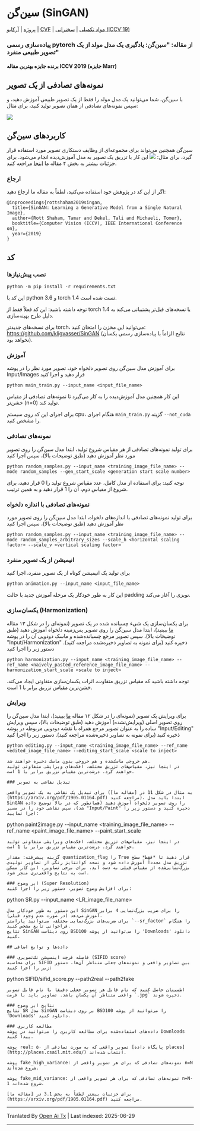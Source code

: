 # سین‌گن (SinGAN)

[پروژه](https://tamarott.github.io/SinGAN.htm) | [آرکایو](https://arxiv.org/pdf/1905.01164.pdf) | [CVF](http://openaccess.thecvf.com/content_ICCV_2019/papers/Shaham_SinGAN_Learning_a_Generative_Model_From_a_Single_Natural_Image_ICCV_2019_paper.pdf) | [مواد تکمیلی](https://openaccess.thecvf.com/content_ICCV_2019/supplemental/Shaham_SinGAN_Learning_a_ICCV_2019_supplemental.pdf) | [سخنرانی (ICCV`19)](https://youtu.be/mdAcPe74tZI?t=3191)
### پیاده‌سازی رسمی pytorch از مقاله: "سین‌گن: یادگیری یک مدل مولد از یک تصویر طبیعی منفرد"
#### برنده جایزه بهترین مقاله ICCV 2019 (جایزه Marr)

## نمونه‌های تصادفی از *یک* تصویر
با سین‌گن، شما می‌توانید یک مدل مولد را فقط از یک تصویر طبیعی آموزش دهید، و سپس نمونه‌های تصادفی از همان تصویر تولید کنید، برای مثال:

![](https://raw.githubusercontent.com/tamarott/SinGAN/master/imgs/teaser.PNG)

## کاربردهای سین‌گن
سین‌گن همچنین می‌تواند برای مجموعه‌ای از وظایف دستکاری تصویر مورد استفاده قرار گیرد، برای مثال:
 ![](https://raw.githubusercontent.com/tamarott/SinGAN/master/imgs/manipulation.PNG)
این کار با تزریق یک تصویر به مدل آموزش‌دیده انجام می‌شود. برای جزئیات بیشتر به بخش ۴ مقاله ما [اینجا](https://arxiv.org/pdf/1905.01164.pdf) مراجعه کنید.

### ارجاع
اگر از این کد در پژوهش خود استفاده می‌کنید، لطفاً به مقاله ما ارجاع دهید:

```
@inproceedings{rottshaham2019singan,
  title={SinGAN: Learning a Generative Model from a Single Natural Image},
  author={Rott Shaham, Tamar and Dekel, Tali and Michaeli, Tomer},
  booktitle={Computer Vision (ICCV), IEEE International Conference on},
  year={2019}
}
```

## کد

### نصب پیش‌نیازها

```
python -m pip install -r requirements.txt
```

این کد با python 3.6 و torch 1.4 تست شده است.

توجه داشته باشید: این کد فعلاً فقط از torch 1.4 یا نسخه‌های قبل‌تر پشتیبانی می‌کند به دلیل طرح بهینه‌سازی.

برای نسخه‌های جدیدتر torch، می‌توانید این مخزن را امتحان کنید: https://github.com/kligvasser/SinGAN (نتایج الزاماً با پیاده‌سازی رسمی یکسان نخواهد بود).

### آموزش
برای آموزش مدل سین‌گن روی تصویر دلخواه خود، تصویر مورد نظر را در پوشه Input/Images قرار دهید و اجرا کنید

```
python main_train.py --input_name <input_file_name>
```

این کار همچنین مدل آموزش‌دیده را به کار می‌گیرد تا نمونه‌های تصادفی از مقیاس خشن‌تر (n=0) تولید کند.

برای اجرای این کد روی سیستم cpu، هنگام اجرای `main_train.py` گزینه `--not_cuda` را مشخص کنید.

### نمونه‌های تصادفی
برای تولید نمونه‌های تصادفی از هر مقیاس شروع تولید، ابتدا مدل سین‌گن را روی تصویر مورد نظر آموزش دهید (طبق توضیحات بالا)، سپس اجرا کنید

```
python random_samples.py --input_name <training_image_file_name> --mode random_samples --gen_start_scale <generation start scale number>
```

توجه کنید: برای استفاده از مدل کامل، عدد مقیاس شروع تولید را 0 قرار دهید، برای شروع از مقیاس دوم، آن را 1 قرار دهید و به همین ترتیب.

### نمونه‌های تصادفی با اندازه دلخواه
برای تولید نمونه‌های تصادفی با اندازه‌های دلخواه، ابتدا مدل سین‌گن را روی تصویر مورد نظر آموزش دهید (طبق توضیحات بالا)، سپس اجرا کنید

```
python random_samples.py --input_name <training_image_file_name> --mode random_samples_arbitrary_sizes --scale_h <horizontal scaling factor> --scale_v <vertical scaling factor>
```

### انیمیشن از یک تصویر منفرد

برای تولید یک انیمیشن کوتاه از یک تصویر منفرد، اجرا کنید

```
python animation.py --input_name <input_file_name> 
```

این کار به طور خودکار یک مرحله آموزش جدید با حالت padding نویزی را آغاز می‌کند.

### یکسان‌سازی (Harmonization)

برای یکسان‌سازی یک شیء چسبانده شده در یک تصویر (نمونه‌ای را در شکل ۱۳ مقاله [ما](https://arxiv.org/pdf/1905.01164.pdf) ببینید)، ابتدا مدل سین‌گن را روی تصویر پس‌زمینه دلخواه آموزش دهید (طبق توضیحات بالا)، سپس تصویر مرجع چسبانده‌شده و ماسک دودویی آن را در پوشه "Input/Harmonization" ذخیره کنید (برای نمونه به تصاویر ذخیره‌شده مراجعه کنید). دستور زیر را اجرا کنید

```
python harmonization.py --input_name <training_image_file_name> --ref_name <naively_pasted_reference_image_file_name> --harmonization_start_scale <scale to inject>

```

توجه داشته باشید که مقیاس تزریق متفاوت، اثرات یکسان‌سازی متفاوتی ایجاد می‌کند. خشن‌ترین مقیاس تزریق برابر با 1 است.

### ویرایش

برای ویرایش یک تصویر (نمونه‌ای را در شکل ۱۲ مقاله [ما](https://arxiv.org/pdf/1905.01164.pdf) ببینید)، ابتدا مدل سین‌گن را روی تصویر اصلی (ویرایش‌نشده) آموزش دهید (طبق توضیحات بالا)، سپس ویرایش ساده را به عنوان تصویر مرجع همراه با نقشه دودویی مربوطه در پوشه "Input/Editing" ذخیره کنید (برای نمونه به تصاویر ذخیره‌شده مراجعه کنید). دستور زیر را اجرا کنید

```
python editing.py --input_name <training_image_file_name> --ref_name <edited_image_file_name> --editing_start_scale <scale to inject>
```
```
هم خروجی ماسک‌شده و هم خروجی بدون ماسک ذخیره خواهند شد.
در اینجا نیز، مقیاس‌های تزریق مختلف، افکت‌های ویرایشی متفاوتی تولید خواهند کرد. درشت‌ترین مقیاس تزریق برابر با 1 است.

### تبدیل نقاشی به تصویر

برای تبدیل یک نقاشی به یک تصویر واقعی (به مثال در شکل 11 در [مقاله ما](https://arxiv.org/pdf/1905.01164.pdf) مراجعه کنید)، ابتدا باید مدل SinGAN را روی تصویر دلخواه آموزش دهید (همانطور که در بالا توضیح داده شد)، سپس نقاشی خود را در مسیر "Input/Paint" ذخیره کنید و دستور زیر را اجرا نمایید:

```
python paint2image.py --input_name <training_image_file_name> --ref_name <paint_image_file_name> --paint_start_scale <scale to inject>
```
در اینجا نیز، مقیاس‌های تزریق مختلف، افکت‌های ویرایشی متفاوتی تولید خواهند کرد. درشت‌ترین مقیاس تزریق برابر با 1 است.

گزینه پیشرفته: مقدار quantization_flag را True قرار دهید تا *فقط* سطح تزریق مدل مجدداً آموزش داده شود و نسخه کوانتایز رنگی از تصاویر تولیدی بزرگ‌نمایی‌شده از مقیاس قبلی به دست آید. برای برخی تصاویر، این کار ممکن است به نتایج واقعی‌تری منجر شود.

### ابر وضوح (Super Resolution)
برای افزایش وضوح تصویر، دستور زیر را اجرا کنید:
```
python SR.py --input_name <LR_image_file_name>
```
این دستور به طور خودکار مدل SinGAN را برای ضریب بزرگ‌نمایی 4 برابر آموزش می‌دهد (در صورت عدم وجود قبلی).
برای ضریب‌های بزرگ‌نمایی مختلف، می‌توانید پارامتر `--sr_factor` را هنگام فراخوانی تابع مشخص کنید.
نتایج SinGAN روی دیتاست BSD100 را می‌توانید از پوشه 'Downloads' دانلود کنید.

## داده‌ها و توابع اضافی

### فاصله فرچت اینسپشن تک‌تصویری (SIFID score)
برای محاسبه SIFID بین تصاویر واقعی و نمونه‌های جعلی متناظر آن‌ها، دستور زیر را اجرا کنید:
```
python SIFID/sifid_score.py --path2real <real images path> --path2fake <fake images path> 
```  
اطمینان حاصل کنید که نام فایل هر تصویر جعلی دقیقاً با نام فایل تصویر واقعی متناظر آن یکسان باشد. تصاویر باید با فرمت `.jpg` ذخیره شوند.

### نتایج ابر وضوح
نتایج SR مدل SinGAN بر روی دیتاست BSD100 را می‌توانید از پوشه 'Downloads' دانلود کنید.

### مطالعه کاربری
داده‌های استفاده‌شده برای مطالعه کاربری را می‌توانید در پوشه Downloads پیدا کنید.

پوشه real: ۵۰ تصویر واقعی که به صورت تصادفی از [پایگاه داده places](http://places.csail.mit.edu/) انتخاب شده‌اند.

پوشه fake_high_variance: نمونه‌های تصادفی که برای هر تصویر واقعی از n=N شروع شده‌اند.

پوشه fake_mid_variance: نمونه‌های تصادفی که برای هر تصویر واقعی از n=N-1 شروع شده‌اند.

برای جزئیات بیشتر لطفاً به بخش 3.1 در [مقاله ما](https://arxiv.org/pdf/1905.01164.pdf) مراجعه کنید.
```

---

Tranlated By [Open Ai Tx](https://github.com/OpenAiTx/OpenAiTx) | Last indexed: 2025-06-29

---